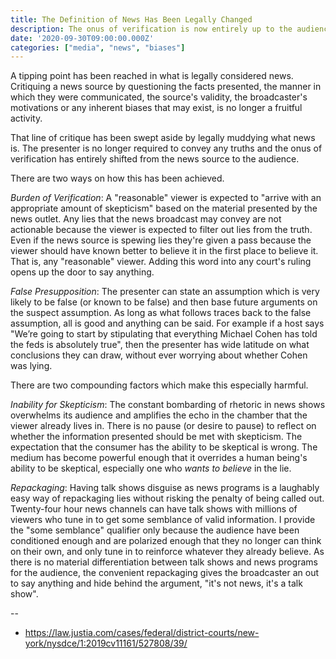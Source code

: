 ```yaml
---
title: The Definition of News Has Been Legally Changed
description: The onus of verification is now entirely up to the audience.
date: '2020-09-30T09:00:00.000Z'
categories: ["media", "news", "biases"]
---
```


A tipping point has been reached in what is legally considered news. Critiquing a news source by  questioning the facts presented, the manner in which they were communicated, the source's validity, the broadcaster's motivations or any inherent biases that may exist, is no longer a fruitful activity.

That line of critique has been swept aside by legally muddying what news is. The presenter is no longer required to convey any truths and the onus of verification has entirely shifted from the news source to the audience.

There are two ways on how this has been achieved.

*Burden of Verification*: A "reasonable" viewer is expected to "arrive with an appropriate amount of skepticism" based on the material presented by the news outlet. Any lies that the news broadcast may convey are not actionable because the viewer is expected to filter out lies from the truth. Even if the news source is spewing lies they're given a pass because the viewer should have known better to believe it in the first place to believe it. That is, any "reasonable" viewer. Adding this word into any court's ruling opens up the door to say anything.

*False Presupposition*: The presenter can state an assumption which is very likely to be false (or known to be false) and then base future arguments on the suspect assumption. As long as what follows traces back to the false assumption, all is good and anything can be said. For example if a host says "We’re going to start by stipulating that everything Michael Cohen has told the feds is absolutely true", then the presenter has wide latitude on what conclusions they can draw, without ever worrying about whether Cohen was lying.

There are two compounding factors which make this especially harmful.

*Inability for Skepticism*:  The constant bombarding of rhetoric in news shows overwhelms its audience and amplifies the echo in the chamber that the viewer already lives in. There is no pause (or desire to pause) to reflect on whether the information presented should be met with skepticism. The expectation that the consumer has the ability to be skeptical is wrong. The medium has become powerful enough that it overrides a human being's ability to be skeptical, especially one who _wants to believe_ in the lie.

*Repackaging*: Having talk shows disguise as news programs is a laughably easy way of repackaging lies without risking the penalty of being called out. Twenty-four hour news channels can have talk shows with millions of viewers who tune in to get some semblance of valid information. I provide the "some semblance" qualifier only because the audience have been conditioned enough and are polarized enough that they no longer can think on their own, and only tune in to reinforce whatever they already believe. As there is no material differentiation between talk shows and news programs for the audience, the convenient repackaging gives the broadcaster an out to say anything and hide behind the argument, "it's not news, it's a talk show".

--

- https://law.justia.com/cases/federal/district-courts/new-york/nysdce/1:2019cv11161/527808/39/